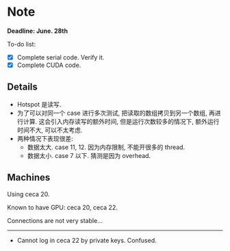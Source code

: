 # Note

**Deadline: June. 28th**

To-do list:

- [x] Complete serial code. Verify it.
- [x] Complete CUDA code.  

## Details

- Hotspot 是读写.
- 为了可以对同一个 case 进行多次测试, 把读取的数组拷贝到另一个数组, 再进行计算. 这会引入内存读写的额外时间, 但是运行次数较多的情况下, 额外运行时间不大, 可以不太考虑.
- 两种情况下表现很差:
    - 数据太大. case 11, 12. 因为内存限制, 不能开很多的 thread.
    - 数据太小. case 7 以下. 猜测是因为 overhead.

## Machines

Using ceca 20.

Known to have GPU: ceca 20, ceca 22.

Connections are not very stable...

---

- Cannot log in ceca 22 by private keys. Confused.
